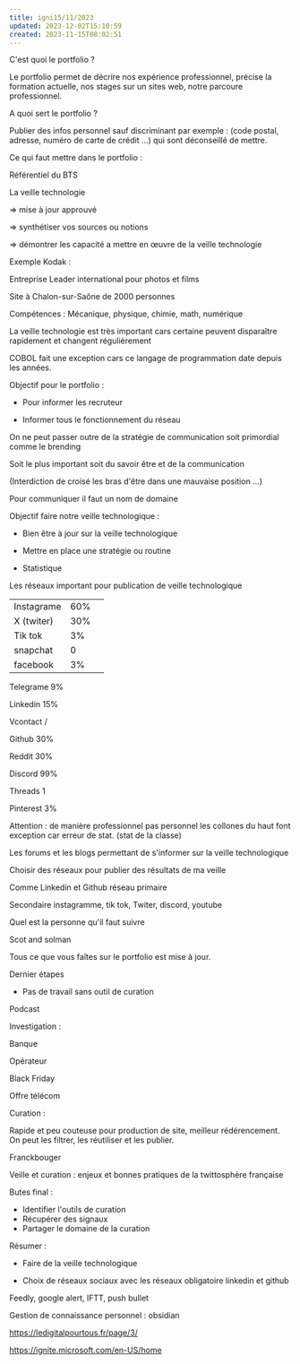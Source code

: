 ```yaml
---
title: igni15/11/2023
updated: 2023-12-02T15:10:59
created: 2023-11-15T08:02:51
---
```


C'est quoi le portfolio ?

Le portfolio permet de décrire nos expérience professionnel, précise la formation actuelle, nos stages sur un sites web, notre parcoure professionnel.

A quoi sert le portfolio ?

Publier des infos personnel sauf discriminant par exemple : (code postal, adresse, numéro de carte de crédit …) qui sont déconseillé de mettre.

Ce qui faut mettre dans le portfolio :

Référentiel du BTS

La veille technologie

=\> mise à jour approuvé

=\> synthétiser vos sources ou notions

=\> démontrer les capacité a mettre en œuvre de la veille technologie

Exemple Kodak :

Entreprise Leader international pour photos et films

Site à Chalon-sur-Saône de 2000 personnes

Compétences : Mécanique, physique, chimie, math, numérique

La veille technologie est très important cars certaine peuvent disparaître rapidement et changent régulièrement

COBOL fait une exception cars ce langage de programmation date depuis les années.

Objectif pour le portfolio :

- Pour informer les recruteur

- Informer tous le fonctionnement du réseau

On ne peut passer outre de la stratégie de communication soit primordial comme le brending

Soit le plus important soit du savoir être et de la communication

(Interdiction de croisé les bras d'être dans une mauvaise position …)

Pour communiquer il faut un nom de domaine

Objectif faire notre veille technologique :

- Bien être à jour sur la veille technologique

- Mettre en place une stratégie ou routine

- Statistique

Les réseaux important pour publication de veille technologique

|           |    |    |
|------------|-----|-----|
| Instagrame | 60% |    |
| X (twiter) | 30% |    |
| Tik tok    | 3%  |    |
| snapchat   | 0   |    |
| facebook   | 3%  |    |

Telegrame 9%

Linkedin 15%

Vcontact /

Github 30%

Reddit 30%

Discord 99%

Threads 1

Pinterest 3%

Attention : de manière professionnel pas personnel les collones du haut font exception car erreur de stat. (stat de la classe)

Les forums et les blogs permettant de s'informer sur la veille technologique

Choisir des réseaux pour publier des résultats de ma veille

Comme Linkedin et Github réseau primaire

Secondaire instagramme, tik tok, Twiter, discord, youtube

Quel est la personne qu'il faut suivre

Scot and solman

Tous ce que vous faîtes sur le portfolio est mise à jour.

Dernier étapes

- Pas de travail sans outil de curation

Podcast

Investigation :

Banque

Opérateur

Black Friday

Offre télécom

Curation :

Rapide et peu couteuse pour production de site, meilleur rédérencement. On peut les filtrer, les réutiliser et les publier.

Franckbouger

Veille et curation : enjeux et bonnes pratiques de la twittosphère française

Butes final :

- Identifier l'outils de curation
- Récupérer des signaux
- Partager le domaine de la curation

Résumer :

- Faire de la veille technologique

- Choix de réseaux sociaux avec les réseaux obligatoire linkedin et github

Feedly, google alert, IFTT, push bullet

Gestion de connaissance personnel : obsidian

<https://ledigitalpourtous.fr/page/3/>

<https://ignite.microsoft.com/en-US/home>

